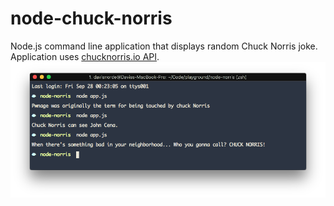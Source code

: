 # node-chuck-norris
Node.js command line application that displays random Chuck Norris joke. Application uses [chucknorris.io API](https://api.chucknorris.io).
![Node Chuck Norris random joke screenshot](/node-chuck-norris-screenshot.png?raw=true "Node Chuck Norris random joke screenshot")

